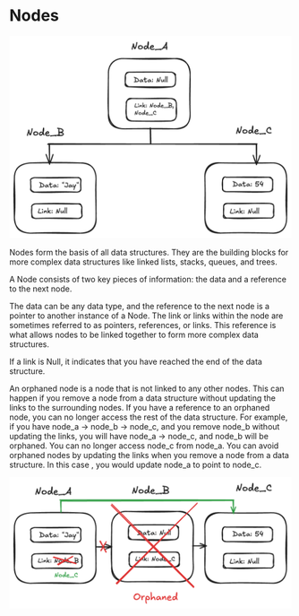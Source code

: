 # Nodes

![Node](Node.png)

Nodes form the basis of all data structures. They are the building blocks for more complex data structures like linked lists, stacks, queues, and trees.

A Node consists of two key pieces of information: the data and a reference to the next node.

The data can be any data type, and the reference to the next node is a pointer to another instance of a Node. The link or links within the node are sometimes referred to as pointers, references, or links. This reference is what allows nodes to be linked together to form more complex data structures.

If a link is Null, it indicates that you have reached the end of the data structure.

An orphaned node is a node that is not linked to any other nodes. This can happen if you remove a node from a data structure without updating the links to the surrounding nodes. If you have a reference to an orphaned node, you can no longer access the rest of the data structure. For example, if you have node_a -> node_b -> node_c, and you remove node_b without updating the links, you will have node_a -> node_c, and node_b will be orphaned. You can no longer access node_c from node_a. You can avoid orphaned nodes by updating the links when you remove a node from a data structure. In this case , you would update node_a to point to node_c.

![Node](Node_Orphan.png)
